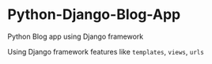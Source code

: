 # Python-Django-Blog-App
Python Blog app using Django framework

Using Django framework features like `templates`, `views`, `urls`
